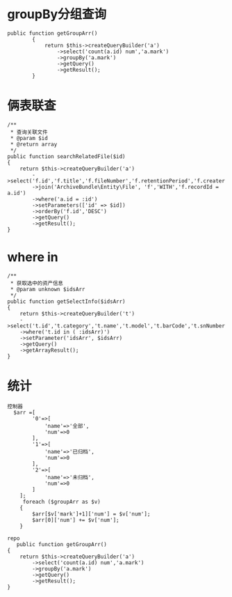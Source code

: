 # 	groupBy分组查询 #

	public function getGroupArr()
		    {
		        return $this->createQueryBuilder('a')
		            ->select('count(a.id) num','a.mark')
		            ->groupBy('a.mark')
		            ->getQuery()
		            ->getResult();
		    }

# 俩表联查 #
	/**
     * 查询关联文件
     * @param $id
     * @return array
     */
    public function searchRelatedFile($id)
    {
        return $this->createQueryBuilder('a')
            ->select('f.id','f.title','f.fileNumber','f.retentionPeriod','f.creater','f.year')
            ->join('ArchiveBundle\Entity\File', 'f','WITH','f.recordId = a.id')
            ->where('a.id = :id')
            ->setParameters(['id' => $id])
            ->orderBy('f.id','DESC')
            ->getQuery()
            ->getResult();
    }
#     where in #
	/**
     * 获取选中的资产信息
     * @param unknown $idsArr
     */
    public function getSelectInfo($idsArr)
    {
        return $this->createQueryBuilder('t')
        ->select('t.id','t.category','t.name','t.model','t.barCode','t.snNumber','t.unit','t.user','t.useDepartment','t.status','t.place','t.suborfinateUnits')
        ->where('t.id in ( :idsArr)')
        ->setParameter('idsArr', $idsArr)
        ->getQuery()
        ->getArrayResult();
    }

# 统计 #
	控制器
	  $arr =[
            '0'=>[
                'name'=>'全部',
                'num'=>0
            ],
            '1'=>[
                'name'=>'已归档',
                'num'=>0
            ],
            '2'=>[
                'name'=>'未归档',
                'num'=>0
            ]
        ];
		 foreach ($groupArr as $v)
        {
            $arr[$v['mark']+1]['num'] = $v['num'];
            $arr[0]['num'] += $v['num'];
        }

	repo
	   public function getGroupArr()
    {
        return $this->createQueryBuilder('a')
            ->select('count(a.id) num','a.mark')
            ->groupBy('a.mark')
            ->getQuery()
            ->getResult();
    }